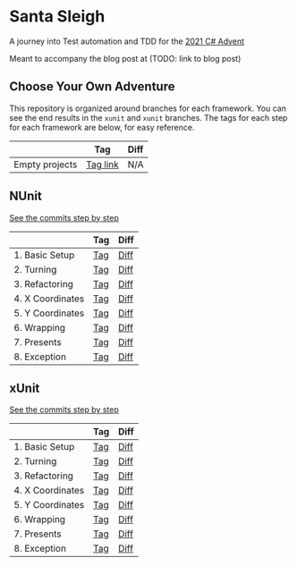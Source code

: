 # Santa Sleigh

A journey into Test automation and TDD for the [2021 C# Advent](https://www.csadvent.christmas/)

Meant to accompany the blog post at (TODO: link to blog post)

## Choose Your Own Adventure

This repository is organized around branches for each framework. You can see the end results in the `xunit` and `xunit` branches. The tags for each step for each framework are below, for easy reference.

|  | Tag | Diff |
|---|-----|------|
| Empty projects | [Tag link](https://github.com/SeanKilleen/SantaSleigh/releases/tag/01-emptyproject) | N/A |

## NUnit

[See the commits step by step](https://github.com/SeanKilleen/SantaSleigh/commits/nunit)

|  | Tag | Diff |
|---|-----|------|
| 1. Basic Setup | [Tag](https://github.com/SeanKilleen/SantaSleigh/releases/tag/nunit-01-basicsetup) | [Diff](https://github.com/SeanKilleen/SantaSleigh/compare/01-emptyproject...nunit-01-basicsetup) |
| 2. Turning | [Tag](https://github.com/SeanKilleen/SantaSleigh/releases/tag/nunit-02-turning) | [Diff](https://github.com/SeanKilleen/SantaSleigh/compare/nunit-01-basicsetup...nunit-02-turning) |
| 3. Refactoring | [Tag](https://github.com/SeanKilleen/SantaSleigh/releases/tag/nunit-03-refactoring) | [Diff](https://github.com/SeanKilleen/SantaSleigh/compare/nunit-02-turning...nunit-03-refactoring) |
| 4. X Coordinates | [Tag](https://github.com/SeanKilleen/SantaSleigh/releases/tag/nunit-04-xcoordinates) | [Diff](https://github.com/SeanKilleen/SantaSleigh/compare/nunit-03-refactoring...nunit-04-xcoordinates) |
| 5. Y Coordinates | [Tag](https://github.com/SeanKilleen/SantaSleigh/releases/tag/nunit-05-ycoordinates) | [Diff](https://github.com/SeanKilleen/SantaSleigh/compare/nunit-04-xcoordinates...nunit-05-ycoordinates) |
| 6. Wrapping | [Tag](https://github.com/SeanKilleen/SantaSleigh/releases/tag/nunit-06-wrapping) | [Diff](https://github.com/SeanKilleen/SantaSleigh/compare/nunit-05-ycoordinates...nunit-06-wrapping) |
| 7. Presents | [Tag](https://github.com/SeanKilleen/SantaSleigh/releases/tag/nunit-07-presents) | [Diff](https://github.com/SeanKilleen/SantaSleigh/compare/nunit-06-wrapping...nunit-07-presents) |
| 8. Exception | [Tag](https://github.com/SeanKilleen/SantaSleigh/releases/tag/nunit-08-exception) | [Diff](https://github.com/SeanKilleen/SantaSleigh/compare/nunit-07-presents...nunit-08-exception) |

## xUnit

[See the commits step by step](https://github.com/SeanKilleen/SantaSleigh/commits/xunit)

|  | Tag | Diff |
|---|-----|------|
| 1. Basic Setup | [Tag](https://github.com/SeanKilleen/SantaSleigh/releases/tag/xunit-01-basicsetup) | [Diff](https://github.com/SeanKilleen/SantaSleigh/compare/01-emptyproject...xunit-01-basicsetup) |
| 2. Turning | [Tag](https://github.com/SeanKilleen/SantaSleigh/releases/tag/xunit-02-turning) | [Diff](https://github.com/SeanKilleen/SantaSleigh/compare/xunit-01-basicsetup...xunit-02-turning) |
| 3. Refactoring | [Tag](https://github.com/SeanKilleen/SantaSleigh/releases/tag/xunit-03-refactoring) | [Diff](https://github.com/SeanKilleen/SantaSleigh/compare/xunit-02-turning...xunit-03-refactoring) |
| 4. X Coordinates | [Tag](https://github.com/SeanKilleen/SantaSleigh/releases/tag/xunit-04-xcoordinates) | [Diff](https://github.com/SeanKilleen/SantaSleigh/compare/xunit-03-refactoring...xunit-04-xcoordinates) |
| 5. Y Coordinates | [Tag](https://github.com/SeanKilleen/SantaSleigh/releases/tag/xunit-05-ycoordinates) | [Diff](https://github.com/SeanKilleen/SantaSleigh/compare/xunit-04-xcoordinates...xunit-05-ycoordinates) |
| 6. Wrapping | [Tag](https://github.com/SeanKilleen/SantaSleigh/releases/tag/xunit-06-wrapping) | [Diff](https://github.com/SeanKilleen/SantaSleigh/compare/xunit-05-ycoordinates...xunit-06-wrapping) |
| 7. Presents | [Tag](https://github.com/SeanKilleen/SantaSleigh/releases/tag/xunit-07-presents) | [Diff](https://github.com/SeanKilleen/SantaSleigh/compare/xunit-06-wrapping...xunit-07-presents) |
| 8. Exception | [Tag](https://github.com/SeanKilleen/SantaSleigh/releases/tag/xunit-08-exception) | [Diff](https://github.com/SeanKilleen/SantaSleigh/compare/xunit-07-presents...xunit-08-exception) |
